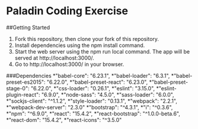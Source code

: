 Paladin Coding Exercise
=======================

##Getting Started
1) Fork this repository, then clone your fork of this repository.
2) Install dependencies using the npm install command.
3) Start the web server using the npm run local command. The app will be served at http://localhost:3000/.
4) Go to http://localhost:3000/ in your browser.

###Dependencies
*"babel-core": "6.23.1",
*"babel-loader": "6.3.1",
*"babel-preset-es2015": "6.22.0",
*"babel-preset-react": "6.23.0",
*"babel-preset-stage-0": "6.22.0",
*"css-loader": "0.26.1",
*"eslint": "3.15.0",
*"eslint-plugin-react": "6.9.0",
*"node-sass": "4.5.0",
*"sass-loader": "6.0.0",
*"sockjs-client": "^1.1.2",
*"style-loader": "0.13.1",
*"webpack": "2.2.1",
*"webpack-dev-server": "2.3.0"
*"bootstrap": "^4.3.1",
*"i": "^0.3.6",
*"npm": "^6.9.0",
*"react": "15.4.2",
*"react-bootstrap": "^1.0.0-beta.6",
*"react-dom": "15.4.2",
*"react-icons": "^3.5.0"

